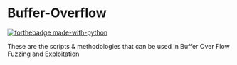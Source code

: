 # Buffer-Overflow
[![forthebadge made-with-python](http://ForTheBadge.com/images/badges/made-with-python.svg)](https://www.python.org/)


These are the scripts &amp; methodologies that can be used in Buffer Over Flow Fuzzing and Exploitation

